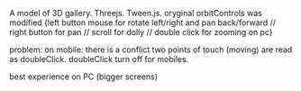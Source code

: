 

A model of 3D gallery. Threejs. Tween.js. oryginal orbitControls was modified {left button mouse for rotate left/right and pan back/forward // right button for pan // scroll for dolly // double click for zooming on pc}

problem: on mobile: there is a conflict two points of touch (moving) are read as doubleClick. doubleClick turn off for mobiles.

best experience on PC (bigger screens)
